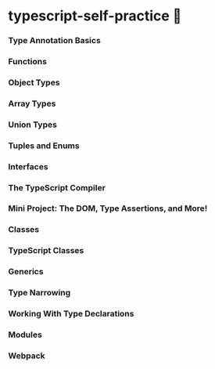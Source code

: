 # typescript-self-practice :mechanical_arm:

### Type Annotation Basics 
### Functions
### Object Types
### Array Types
### Union Types
### Tuples and Enums
### Interfaces
### The TypeScript Compiler
### Mini Project: The DOM, Type Assertions, and More!
### Classes
### TypeScript Classes
### Generics
### Type Narrowing
### Working With Type Declarations
### Modules
### Webpack
